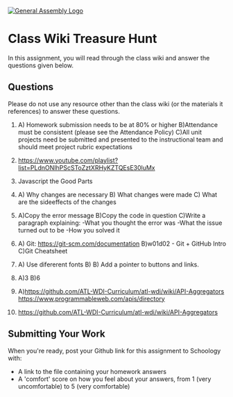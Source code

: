 [![General Assembly Logo](https://camo.githubusercontent.com/1a91b05b8f4d44b5bbfb83abac2b0996d8e26c92/687474703a2f2f692e696d6775722e636f6d2f6b6538555354712e706e67)](https://generalassemb.ly/education/web-development-immersive)

# Class Wiki Treasure Hunt

In this assignment, you will read through the class wiki and answer the
questions given below.

## Questions

Please do not use any resource other than the class wiki
(or the materials it references)
to answer these questions.

1. A) Homework submission needs to be at 80% or higher B)Attendance must be consistent (please see the Attendance Policy)
C)All unit projects need be submitted and presented to the instructional team and should meet project rubric expectations

2.  https://www.youtube.com/playlist?list=PLdnONIhPScSToZztXRHyKZTQEsE30luMx
3.  Javascript the Good Parts
4.  A) Why changes are necessary
B) What changes were made
C) What are the sideeffects of the changes
5.  A)Copy the error message
B)Copy the code in question
C)Write a paragraph explaining:
-What you thought the error was
-What the issue turned out to be
-How you solved it

6. A) Git: https://git-scm.com/documentation
B)w01d02 - Git + GitHub Intro
C)Git Cheatsheet
7. A) Use difererent fonts
B) B) Add a pointer to buttons and links.
8.  A)3 B)6
9. A)https://github.com/ATL-WDI-Curriculum/atl-wdi/wiki/API-Aggregators 
    https://www.programmableweb.com/apis/directory
10. https://github.com/ATL-WDI-Curriculum/atl-wdi/wiki/API-Aggregators

## Submitting Your Work

When you're ready, post your Github link for this assignment to Schoology with:

- A link to the file containing your homework answers
- A 'comfort' score on how you feel about your answers, 
from 1 (very uncomfortable) to 5 (very comfortable)
